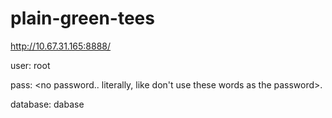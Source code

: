 plain-green-tees
================

http://10.67.31.165:8888/  

user: root  

pass: <no password.. literally, like don't use these words as the password>.

database: dabase